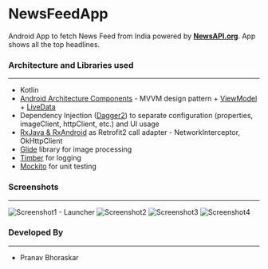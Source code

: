 # NewsFeedApp

Android App to fetch News Feed from India powered by <a href="https://newsapi.org/"><b>NewsAPI.org</b></a>. App shows all the top headlines.


### Architecture and Libraries used
------------------------------------

* Kotlin
* [Android Architecture Components](https://developer.android.com/topic/libraries/architecture/) - MVVM design pattern + [ViewModel](https://developer.android.com/topic/libraries/architecture/viewmodel.html) + [LiveData](https://developer.android.com/topic/libraries/architecture/livedata.html)
* Dependency Injection ([Dagger2](http://google.github.io/dagger/)) to separate configuration (properties, imageClient, httpClient, etc.) and UI usage
* [RxJava & RxAndroid](https://github.com/ReactiveX/RxAndroid) as Retrofit2 call adapter - NetworkInterceptor, OkHttpClient
* [Glide](https://github.com/bumptech/glide) library for image processing
* [Timber](https://github.com/JakeWharton/timber) for logging
* [Mockito](http://mockito.org/) for unit testing

### Screenshots
------------------------------------

 ![Screenshot1 - Launcher](/screenshots/NewsFeed4.png)
 ![Screenshot2](/screenshots/NewsFeed1.png)
 ![Screenshot3](/screenshots/NewsFeed2.png)
 ![Screenshot4](/screenshots/NewsFeed3.png)

### Developed By
------------------------------------

* Pranav Bhoraskar
